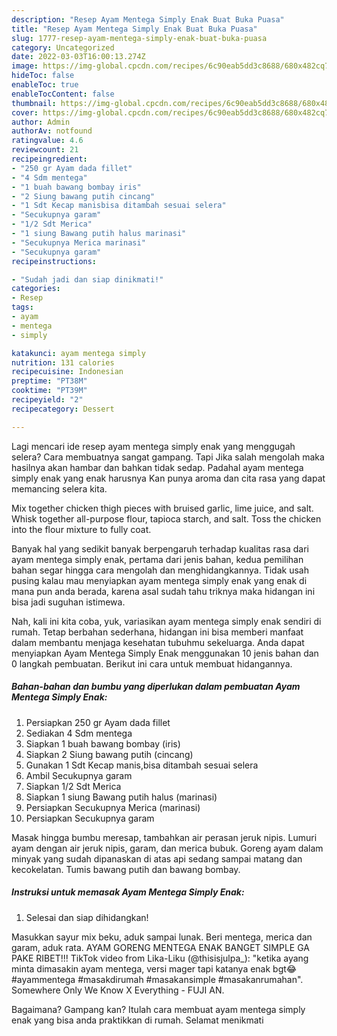 ```yaml
---
description: "Resep Ayam Mentega Simply Enak Buat Buka Puasa"
title: "Resep Ayam Mentega Simply Enak Buat Buka Puasa"
slug: 1777-resep-ayam-mentega-simply-enak-buat-buka-puasa
category: Uncategorized
date: 2022-03-03T16:00:13.274Z
image: https://img-global.cpcdn.com/recipes/6c90eab5dd3c8688/680x482cq70/ayam-mentega-simply-enak-foto-resep-utama.jpg
hideToc: false
enableToc: true
enableTocContent: false
thumbnail: https://img-global.cpcdn.com/recipes/6c90eab5dd3c8688/680x482cq70/ayam-mentega-simply-enak-foto-resep-utama.jpg
cover: https://img-global.cpcdn.com/recipes/6c90eab5dd3c8688/680x482cq70/ayam-mentega-simply-enak-foto-resep-utama.jpg
author: Admin
authorAv: notfound
ratingvalue: 4.6
reviewcount: 21
recipeingredient:
- "250 gr Ayam dada fillet"
- "4 Sdm mentega"
- "1 buah bawang bombay iris"
- "2 Siung bawang putih cincang"
- "1 Sdt Kecap manisbisa ditambah sesuai selera"
- "Secukupnya garam"
- "1/2 Sdt Merica"
- "1 siung Bawang putih halus marinasi"
- "Secukupnya Merica marinasi"
- "Secukupnya garam"
recipeinstructions:

- "Sudah jadi dan siap dinikmati!"
categories:
- Resep
tags:
- ayam
- mentega
- simply

katakunci: ayam mentega simply 
nutrition: 131 calories
recipecuisine: Indonesian
preptime: "PT38M"
cooktime: "PT39M"
recipeyield: "2"
recipecategory: Dessert

---
```



Lagi mencari ide resep ayam mentega simply enak yang menggugah selera? Cara membuatnya sangat gampang. Tapi Jika salah mengolah maka hasilnya akan hambar dan bahkan tidak sedap. Padahal ayam mentega simply enak yang enak harusnya Kan punya aroma dan cita rasa yang dapat memancing selera kita.


Mix together chicken thigh pieces with bruised garlic, lime juice, and salt. Whisk together all-purpose flour, tapioca starch, and salt. Toss the chicken into the flour mixture to fully coat.

Banyak hal yang sedikit banyak berpengaruh terhadap kualitas rasa dari ayam mentega simply enak, pertama dari jenis bahan, kedua pemilihan bahan segar hingga cara mengolah dan menghidangkannya. Tidak usah pusing kalau mau menyiapkan ayam mentega simply enak yang enak di mana pun anda berada, karena asal sudah tahu triknya maka hidangan ini bisa jadi suguhan istimewa.


Nah, kali ini kita coba, yuk, variasikan ayam mentega simply enak sendiri di rumah. Tetap berbahan sederhana, hidangan ini bisa memberi manfaat dalam membantu menjaga kesehatan tubuhmu sekeluarga. Anda dapat menyiapkan Ayam Mentega Simply Enak menggunakan 10 jenis bahan dan 0 langkah pembuatan. Berikut ini cara untuk membuat hidangannya.

<!--inarticleads1-->

##### Bahan-bahan dan bumbu yang diperlukan dalam pembuatan Ayam Mentega Simply Enak:

1. Persiapkan 250 gr Ayam dada fillet
1. Sediakan 4 Sdm mentega
1. Siapkan 1 buah bawang bombay (iris)
1. Siapkan 2 Siung bawang putih (cincang)
1. Gunakan 1 Sdt Kecap manis,bisa ditambah sesuai selera
1. Ambil Secukupnya garam
1. Siapkan 1/2 Sdt Merica
1. Siapkan 1 siung Bawang putih halus (marinasi)
1. Persiapkan Secukupnya Merica (marinasi)
1. Persiapkan Secukupnya garam


Masak hingga bumbu meresap, tambahkan air perasan jeruk nipis. Lumuri ayam dengan air jeruk nipis, garam, dan merica bubuk. Goreng ayam dalam minyak yang sudah dipanaskan di atas api sedang sampai matang dan kecokelatan. Tumis bawang putih dan bawang bombay. 

<!--inarticleads2-->

##### Instruksi untuk memasak Ayam Mentega Simply Enak:


1. Selesai dan siap dihidangkan!

Masukkan sayur mix beku, aduk sampai lunak. Beri mentega, merica dan garam, aduk rata. AYAM GORENG MENTEGA ENAK BANGET SIMPLE GA PAKE RIBET!!! TikTok video from Lika-Liku (@thisisjulpa_): &#34;ketika ayang minta dimasakin ayam mentega, versi mager tapi katanya enak bgt😂 #ayammentega #masakdirumah #masakansimple #masakanrumahan&#34;. Somewhere Only We Know X Everything - FUJI AN. 

Bagaimana? Gampang kan? Itulah cara membuat ayam mentega simply enak yang bisa anda praktikkan di rumah. Selamat menikmati
